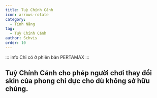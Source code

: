 ```yaml
---
title: Tuỳ Chính Cánh
icon: arrows-rotate
category:
  - Tính Năng
tag:
  - Tuỳ Chính Cánh
author: Schvis
order: 10
---
```

::: info Chỉ có ở phiên bản PERTAMAX
:::
## Tuỳ Chính Cánh cho phép người chơi thay đổi skin của phong chi dực cho dù không sở hữu chúng.
